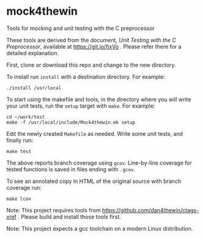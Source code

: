 # mock4thewin
Tools for mocking and unit testing with the C preprocessor

These tools are derived from the document,
_Unit Testing with the C Preprocessor_,
available at https://git.io/fjxVo .
Please refer there for a detailed explanation.

First, clone or download this repo and change to the
new directory.

To install run `install` with a destination directory.
For example:

    ./install /usr/local

To start using the makefile and tools, in the directory
where you will write your unit tests, run the `setup`
target with `make`. For example:

    cd ~/work/test
    make -f /usr/local/include/Mock4thewin.mk setup

Edit the newly created `Makefile` as needed.  Write
some unit tests, and finally run:

    make test

The above reports branch coverage using `gcov`.
Line-by-line coverage for tested functions is saved
in files ending with `.gcov`.

To see an annotated copy in HTML of the original source
with branch coverage run:

    make lcov

Note: This project requires tools from
https://github.com/dan4thewin/ctags-xref .
Please build and install those tools first.

Note: This project expects a gcc toolchain on
a modern Linux distribution.
